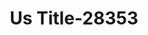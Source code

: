 ---
f_zip-code: 31313
f_state-code: GA
title: Us Title-28353
f_phone: 912-368-2001
f_city-only: Hinesville
f_address: 774 Elma G Miles Parkway # A Hinesville
f_location-unique-id: '28353'
slug: us-title-28353
updated-on: '2024-05-30T13:46:58.046Z'
created-on: '2024-05-30T13:36:59.803Z'
published-on: '2024-05-30T13:54:32.469Z'
f_city-state: cms/city/hinesville-ga.md
f_company: cms/company/us-title.md
f_state: cms/state/georgia.md
layout: '[payday-loan].html'
tags: payday-loan
---